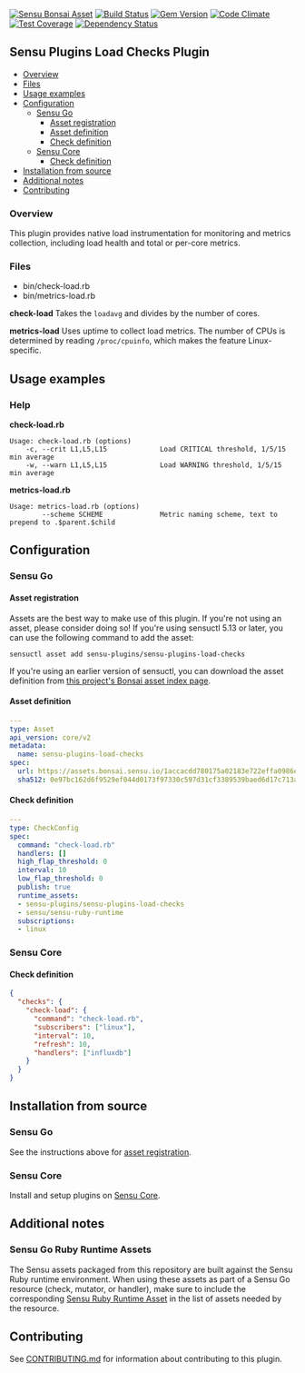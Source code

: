 [![Sensu Bonsai Asset](https://img.shields.io/badge/Bonsai-Download%20Me-brightgreen.svg?colorB=89C967&logo=sensu)](https://bonsai.sensu.io/assets/sensu-plugins/sensu-plugins-load-checks)
[ ![Build Status](https://travis-ci.org/sensu-plugins/sensu-plugins-load-checks.svg?branch=master)](https://travis-ci.org/sensu-plugins/sensu-plugins-load-checks)
[![Gem Version](https://badge.fury.io/rb/sensu-plugins-load-checks.svg)](http://badge.fury.io/rb/sensu-plugins-load-checks)
[![Code Climate](https://codeclimate.com/github/sensu-plugins/sensu-plugins-load-checks/badges/gpa.svg)](https://codeclimate.com/github/sensu-plugins/sensu-plugins-load-checks)
[![Test Coverage](https://codeclimate.com/github/sensu-plugins/sensu-plugins-load-checks/badges/coverage.svg)](https://codeclimate.com/github/sensu-plugins/sensu-plugins-load-checks)
[![Dependency Status](https://gemnasium.com/sensu-plugins/sensu-plugins-load-checks.svg)](https://gemnasium.com/sensu-plugins/sensu-plugins-load-checks)

## Sensu Plugins Load Checks Plugin

- [Overview](#overview)
- [Files](#files)
- [Usage examples](#usage-examples)
- [Configuration](#configuration)
  - [Sensu Go](#sensu-go)
    - [Asset registration](#asset-registration)
    - [Asset definition](#asset-definition)
    - [Check definition](#check-definition)
  - [Sensu Core](#sensu-core)
    - [Check definition](#check-definition)
- [Installation from source](#installation-from-source)
- [Additional notes](#additional-notes)
- [Contributing](#contributing)

### Overview

This plugin provides native load instrumentation for monitoring and metrics collection, including load health and total or per-core metrics.

### Files
 * bin/check-load.rb
 * bin/metrics-load.rb
 
**check-load**
Takes the `loadavg` and divides by the number of cores.

**metrics-load**
Uses uptime to collect load metrics. The number of CPUs is determined by reading `/proc/cpuinfo`, which makes the feature Linux-specific.

## Usage examples

### Help

**check-load.rb**
```
Usage: check-load.rb (options)
    -c, --crit L1,L5,L15             Load CRITICAL threshold, 1/5/15 min average
    -w, --warn L1,L5,L15             Load WARNING threshold, 1/5/15 min average  
```

**metrics-load.rb**
```
Usage: metrics-load.rb (options)
        --scheme SCHEME              Metric naming scheme, text to prepend to .$parent.$child
```

## Configuration
### Sensu Go
#### Asset registration

Assets are the best way to make use of this plugin. If you're not using an asset, please consider doing so! If you're using sensuctl 5.13 or later, you can use the following command to add the asset: 

`sensuctl asset add sensu-plugins/sensu-plugins-load-checks`

If you're using an earlier version of sensuctl, you can download the asset definition from [this project's Bonsai asset index page](https://bonsai.sensu.io/assets/sensu-plugins/sensu-plugins-load-checks).

#### Asset definition

```yaml
---
type: Asset
api_version: core/v2
metadata:
  name: sensu-plugins-load-checks
spec:
  url: https://assets.bonsai.sensu.io/1accacdd780175a02183e722effa0986e6472f21/sensu-plugins-load-checks_5.0.0_centos_linux_amd64.tar.gz
  sha512: 0e97bc162d6f9529ef044d0173f97330c597d31cf3389539baed6d17c713a8961e8d7e0f62b2f195eae6da66dc65ddfbff59379f0c846596b29fb6977b4e368b
```

#### Check definition

```yaml
---
type: CheckConfig
spec:
  command: "check-load.rb"
  handlers: []
  high_flap_threshold: 0
  interval: 10
  low_flap_threshold: 0
  publish: true
  runtime_assets:
  - sensu-plugins/sensu-plugins-load-checks
  - sensu/sensu-ruby-runtime
  subscriptions:
  - linux
```

### Sensu Core

#### Check definition
```json
{
  "checks": {
    "check-load": {
      "command": "check-load.rb",
      "subscribers": ["linux"],
      "interval": 10,
      "refresh": 10,
      "handlers": ["influxdb"]
    }
  }
}
```

## Installation from source

### Sensu Go

See the instructions above for [asset registration](#asset-registration).

### Sensu Core

Install and setup plugins on [Sensu Core](https://docs.sensu.io/sensu-core/latest/installation/installing-plugins/).

## Additional notes

### Sensu Go Ruby Runtime Assets

The Sensu assets packaged from this repository are built against the Sensu Ruby runtime environment. When using these assets as part of a Sensu Go resource (check, mutator, or handler), make sure to include the corresponding [Sensu Ruby Runtime Asset](https://bonsai.sensu.io/assets/sensu/sensu-ruby-runtime) in the list of assets needed by the resource.

## Contributing

See [CONTRIBUTING.md](https://github.com/sensu-plugins/sensu-plugins-load-checks/blob/master/CONTRIBUTING.md) for information about contributing to this plugin.
